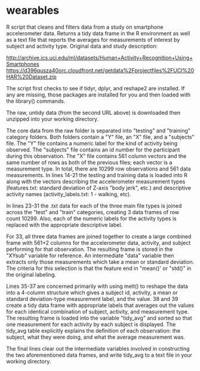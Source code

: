 # wearables
R script that cleans and filters data from a study on smartphone accelerometer data. Returns a tidy data frame in the R environment as well as a text file that reports the averages for measurements of interest by subject and activity type.  Original data and study description: 

http://archive.ics.uci.edu/ml/datasets/Human+Activity+Recognition+Using+Smartphones 
https://d396qusza40orc.cloudfront.net/getdata%2Fprojectfiles%2FUCI%20HAR%20Dataset.zip  

The script first checks to see if tidyr, dplyr, and reshape2 are installed. If any are missing, those packages are installed for you and then loaded with the library() commands. 

The raw, untidy data (from the second URL above) is downloaded then unzipped into your working directory. 

The core data from the raw folder is separated into "testing" and "training" category folders. Both folders contain a "Y" file, an "X" file, and a "subjects" file. The "Y" file contains a numeric label for the kind of activity being observed. The "subjects" file contains an id number for the participant during this observation. The "X" file contains 561 column vectors and the same number of rows as both of the previous files; each vector is a measurement type. In total, there are 10299 row observations and 561 data measurements. In lines 14-21 the testing and training data is loaded into R along with the vectors describing the accelerometer measurement types (features.txt: standard deviation of Z-axis "body jerk", etc.) and descriptive activity names (activity_labels.txt: 1 - walking, etc). 

In lines 23-31 the .txt data for each of the three main file types is joined across the "test" and "train" categories, creating 3 data frames of row count 10299. Also, each of the numeric labels for the activity types is replaced with the appropriate descriptive label. 

For 33, all three data frames are joined together to create a large combined frame with 561+2 columns for the accelerometer data, activity, and subject performing for that observation. The resulting frame is stored in the "XYsub" variable for reference. An intermediate "data" variable then extracts only those measurements which take a mean or standard deviation. The criteria for this selection is that the feature end in "mean()' or "std()" in the original labeling. 

Lines 35-37 are concerned primarily with using melt() to reshape the data into a 4-column structure which gives a subject id, activity, a mean or standard deviation-type measurement label, and the value. 38 and 39 create a tidy data frame with appropriate labels that averages out the values for each identical combination of subject, activity, and measurement type. The resulting frame is loaded into the variable "tidy_avg" and sorted so that one measurement for each activity by each subject is displayed. The tidy_avg table explicitly explains the definition of each observation: the subject, what they were doing, and what the average measurement was. 

The final lines clear out the intermediate variables involved in constructing the two aforementioned data frames, and write tidy_avg to a text file in your working directory.




